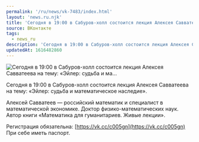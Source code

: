 ```yaml
---
permalink: '/ru/news/vk-7483/index.html'
layout: 'news.ru.njk'
title: 'Сегодня в 19:00 в Сабуров-холл состоится лекция Алексея Савватеева на тему: «Эйлер: судьба и ма…'
source: ВКонтакте
tags:
  - news_ru
description: 'Сегодня в 19:00 в Сабуров-холл состоится лекция Алексея Савватеева на тему: «Эйлер: судьба и ма…'
updatedAt: 1616482860
---
```

![Сегодня в 19:00 в Сабуров-холл состоится лекция Алексея Савватеева на тему: «Эйлер: судьба и ма…](https://sun9-41.userapi.com/sun9-55/impg/tPA_JnMH-wflORZTk6E3q28c2Zj2u7C5U7BpmA/MlFFEGPbu3Y.jpg?size=1280x854&quality=96&sign=82b3dc67b33ecfcb51fb2ef813e3f3f7&c_uniq_tag=Gdp0s6CJH5yP1_OL4fJsfkV2io85kt67nfbHZzaJtAc&type=album)

Сегодня в 19:00 в Сабуров-холл состоится лекция Алексея Савватеева на тему: «Эйлер: судьба и математическое наследие».

Алексей Савватеев — российский математик и специалист в математической экономике. Доктор физико-математических наук. Автор книги «Математика для гуманитариев. Живые лекции».

Регистрация обязательна: [https://vk.cc/c005gn](https://vk.cc/c005gn)
При себе иметь паспорт.
